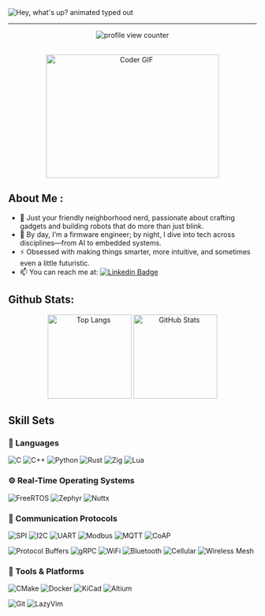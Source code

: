 <img src="https://readme-typing-svg.demolab.com?font=Operator+Mono&size=37&duration=2800&pause=2000&color=0072b1&center=true&vCenter=true&width=1040&height=50&lines=Have+you+seen+an+alien%2C+please?" align="middle" alt="Hey, what's up? animated typed out">

---
<p align="center">
    <img src="https://komarev.com/ghpvc/?username=aungkhantmaw64&color=0079fa&style=flat-square&label=PROFILE+VIEWS" alt="profile view counter">
</p> <br>

<div id="header" align="center">
<img alt="Coder GIF" height=250 width=350 src="https://images.squarespace-cdn.com/content/v1/5769fc401b631bab1addb2ab/1541580611624-TE64QGKRJG8SWAIUS7NS/ke17ZwdGBToddI8pDm48kPoswlzjSVMM-SxOp7CV59BZw-zPPgdn4jUwVcJE1ZvWQUxwkmyExglNqGp0IvTJZamWLI2zvYWH8K3-s_4yszcp2ryTI0HqTOaaUohrI8PI6FXy8c9PWtBlqAVlUS5izpdcIXDZqDYvprRqZ29Pw0o/coding-freak.gif" />
</div>

## About Me :
- :telescope: Just your friendly neighborhood nerd, passionate about crafting gadgets and building robots that do more than just blink.
- :seedling: By day, I’m a firmware engineer; by night, I dive into tech across disciplines—from AI to embedded systems.
- :zap: Obsessed with making things smarter, more intuitive, and sometimes even a little futuristic.
- :mailbox: You can reach me at: [![Linkedin Badge](https://img.shields.io/badge/-LinkedIn-blue?style=flat&logo=Linkedin&logoColor=white)](https://www.linkedin.com/in/aungkhantmaw)

## Github Stats:
<p align="center">
  <img alt="Top Langs" height="170px" src="https://github-readme-stats.vercel.app/api/top-langs/?username=aungkhantmaw64&layout=compact&count_private=true&show_icons=true&theme=onedark" />
  <img alt="GitHub Stats" height="170px" src="https://github-readme-stats.vercel.app/api?username=aungkhantmaw64&count_private=true&show_icons=true&theme=onedark" />
</p>

## Skill Sets
<!-- Programming Languages -->
<h3>🧠 Languages</h3>
<p>
  <img alt="C" src="https://img.shields.io/badge/C-00599C?&logo=c&style=for-the-badge" />
  <img alt="C++" src="https://img.shields.io/badge/C++-00599C?&logo=c%2B%2B&style=for-the-badge" />
  <img alt="Python" src="https://img.shields.io/badge/Python-3776AB?&logo=python&style=for-the-badge&logoColor=white" />
  <img alt="Rust" src="https://img.shields.io/badge/Rust-000000?style=for-the-badge&logo=rust&logoColor=white" />
  <img alt="Zig" src="https://img.shields.io/badge/Zig-F7A41D?style=for-the-badge&logo=zig&logoColor=white" />
  <img alt="Lua" src="https://img.shields.io/badge/Lua-2C2D72?style=for-the-badge&logo=lua&logoColor=white" />
</p>

<!-- RTOS -->
<h3>⚙️ Real-Time Operating Systems</h3>
<p>
  <img alt="FreeRTOS" src="https://img.shields.io/badge/FreeRTOS-003366?style=for-the-badge&logo=freertos&logoColor=white" />
  <img alt="Zephyr" src="https://img.shields.io/badge/Zephyr-563D7C?style=for-the-badge&logo=zephyrproject&logoColor=white" />
  <img alt="Nuttx" src="https://img.shields.io/badge/NuttX-000000?style=for-the-badge" />
</p>

<!-- Protocols -->
<h3>📡 Communication Protocols</h3>
<p>
  <img alt="SPI" src="https://img.shields.io/badge/SPI-FF9900?style=for-the-badge" />
  <img alt="I2C" src="https://img.shields.io/badge/I2C-003399?style=for-the-badge" />
  <img alt="UART" src="https://img.shields.io/badge/UART-00CED1?style=for-the-badge" />
  <img alt="Modbus" src="https://img.shields.io/badge/Modbus-0086D1?style=for-the-badge" />
  <img alt="MQTT" src="https://img.shields.io/badge/MQTT-660066?style=for-the-badge&logo=eclipse-mosquitto&logoColor=white" />
  <img alt="CoAP" src="https://img.shields.io/badge/CoAP-FF6F00?style=for-the-badge" />
</p>
<p>
  <img alt="Protocol Buffers" src="https://img.shields.io/badge/Protocol%20Buffers-0082C9?style=for-the-badge" />
  <img alt="gRPC" src="https://img.shields.io/badge/gRPC-4285F4?style=for-the-badge&logo=grpc&logoColor=white" />
  <img alt="WiFi" src="https://img.shields.io/badge/WiFi-007ACC?style=for-the-badge&logo=wi-fi&logoColor=white" />
  <img alt="Bluetooth" src="https://img.shields.io/badge/Bluetooth-0082FC?style=for-the-badge&logo=bluetooth&logoColor=white" />
  <img alt="Cellular" src="https://img.shields.io/badge/Cellular-1E90FF?style=for-the-badge" />
  <img alt="Wireless Mesh" src="https://img.shields.io/badge/Wireless%20Mesh-5A5A5A?style=for-the-badge" />
</p>

<!-- Tools -->
<h3>🔧 Tools & Platforms</h3>
<p>
  <img alt="CMake" src="https://img.shields.io/badge/CMake-064F8C?style=for-the-badge&logo=cmake&logoColor=white" />
  <img alt="Docker" src="https://img.shields.io/badge/Docker-2496ED?style=for-the-badge&logo=docker&logoColor=white" />
  <img alt="KiCad" src="https://img.shields.io/badge/KiCad-314CB6?style=for-the-badge&logo=kicad&logoColor=white" />
  <img alt="Altium" src="https://img.shields.io/badge/Altium%20Designer-A5915F?style=for-the-badge&logo=altiumdesigner&logoColor=white" />
</p>
<p>
  <img alt="Git" src="https://img.shields.io/badge/Git-F05032?&style=for-the-badge&logo=git&logoColor=white" />
  <img alt="LazyVim" src="https://img.shields.io/badge/Neovim-57A143?style=for-the-badge&logo=neovim&logoColor=white" />
</p>






